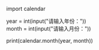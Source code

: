import calendar  
  
year = int(input("请输入年份："))  
month = int(input("请输入月份："))  
  
print(calendar.month(year, month))
